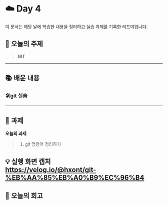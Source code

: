 # ☁️ Day 4
이 문서는 해당 날에 학습한 내용을 정리하고 실습 과제를 기록한 리드미입니다.

## 🔖 오늘의 주제
> **GIT**

---

## 📚 배운 내용

### 🛠️git 실습

---

## 📝 과제

**오늘의 과제**
> 1. git 명령어 정리하기

💡 **실행 화면 캡처**   
https://velog.io/@hxont/git-%EB%AA%85%EB%A0%B9%EC%96%B4
---

## 💭 오늘의 회고
